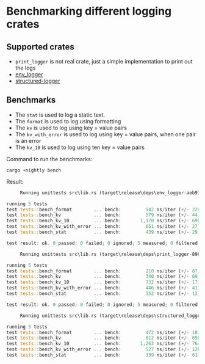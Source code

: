 # Benchmarking different logging crates

## Supported crates

- `print_logger` is not real crate, just a simple implementation to print out the logs
- [env_logger](https://lib.rs/crates/env_logger)
- [structured-logger](https://lib.rs/crates/structured-logger)

## Benchmarks

- The `stat` is used to log a static text.
- The `format` is used to log using formatting
- The `kv` is used to log using key = value pairs
- The `kv_with_error` is used to log using key = value pairs, when one pair is an error
- The `kv_10` is used to log using ten key = value pairs

Command to run the benchmarks:

```shell
cargo +nightly bench
```

Result:

```rust
     Running unittests src\lib.rs (target\release\deps\env_logger-aeb97c73992fea56.exe)

running 5 tests
test tests::bench_format        ... bench:         542 ns/iter (+/- 229)
test tests::bench_kv            ... bench:         579 ns/iter (+/- 44)
test tests::bench_kv_10         ... bench:       1,170 ns/iter (+/- 690)
test tests::bench_kv_with_error ... bench:         651 ns/iter (+/- 27)
test tests::bench_stat          ... bench:         439 ns/iter (+/- 29)

test result: ok. 0 passed; 0 failed; 0 ignored; 5 measured; 0 filtered out; finished in 7.28s

     Running unittests src\lib.rs (target\release\deps\print_logger-8964df2620bf5d6a.exe)

running 5 tests
test tests::bench_format        ... bench:         210 ns/iter (+/- 87)
test tests::bench_kv            ... bench:         340 ns/iter (+/- 69)
test tests::bench_kv_10         ... bench:         732 ns/iter (+/- 173)
test tests::bench_kv_with_error ... bench:         446 ns/iter (+/- 41)
test tests::bench_stat          ... bench:         152 ns/iter (+/- 13)

test result: ok. 0 passed; 0 failed; 0 ignored; 5 measured; 0 filtered out; finished in 13.61s

     Running unittests src\lib.rs (target\release\deps\structured_logger-c3d78b8b6e1514d3.exe)

running 5 tests
test tests::bench_format        ... bench:         472 ns/iter (+/- 181)
test tests::bench_kv            ... bench:         812 ns/iter (+/- 656)
test tests::bench_kv_10         ... bench:       1,263 ns/iter (+/- 764)
test tests::bench_kv_with_error ... bench:         527 ns/iter (+/- 128)
test tests::bench_stat          ... bench:         339 ns/iter (+/- 61)
```
